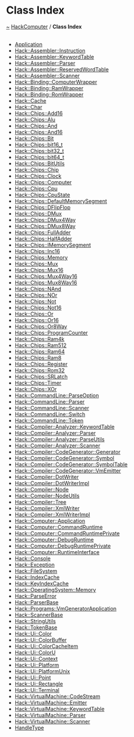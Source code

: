 <a id="class-index"></a>
<h1>Class Index</h1>
<a href="https://github.com/CharlesCarley/HackComputer#~">~</a>
<a href="index.md#index">HackComputer</a>
<span class="inline-text">/</span>
<span class="bold-text"><b>Class Index</b></span>
<br/>
<br/>
<ul>
<li><a href="a00912.md#application">Application</a>
</li>
<li><a href="a00908.md#instruction">Hack::Assembler::Instruction</a>
</li>
<li><a href="a00920.md#keywordtable">Hack::Assembler::KeywordTable</a>
</li>
<li><a href="a00916.md#parser">Hack::Assembler::Parser</a>
</li>
<li><a href="a00924.md#reservedwordtable">Hack::Assembler::ReservedWordTable</a>
</li>
<li><a href="a00928.md#scanner">Hack::Assembler::Scanner</a>
</li>
<li><a href="a00944.md#computerwrapper">Hack::Binding::ComputerWrapper</a>
</li>
<li><a href="a00940.md#ramwrapper">Hack::Binding::RamWrapper</a>
</li>
<li><a href="a00936.md#romwrapper">Hack::Binding::RomWrapper</a>
</li>
<li><a href="a01260.md#cache">Hack::Cache</a>
</li>
<li><a href="a01220.md#char">Hack::Char</a>
</li>
<li><a href="a00948.md#add16">Hack::Chips::Add16</a>
</li>
<li><a href="a00952.md#alu">Hack::Chips::Alu</a>
</li>
<li><a href="a00956.md#and">Hack::Chips::And</a>
</li>
<li><a href="a00960.md#and16">Hack::Chips::And16</a>
</li>
<li><a href="a00964.md#bit">Hack::Chips::Bit</a>
</li>
<li><a href="a00968.md#bit16_t">Hack::Chips::bit16_t</a>
</li>
<li><a href="a00972.md#bit32_t">Hack::Chips::bit32_t</a>
</li>
<li><a href="a00976.md#bit64_t">Hack::Chips::bit64_t</a>
</li>
<li><a href="a00980.md#bitutils">Hack::Chips::BitUtils</a>
</li>
<li><a href="a00984.md#chip">Hack::Chips::Chip</a>
</li>
<li><a href="a00988.md#clock">Hack::Chips::Clock</a>
</li>
<li><a href="a00996.md#computer">Hack::Chips::Computer</a>
</li>
<li><a href="a01000.md#cpu">Hack::Chips::Cpu</a>
</li>
<li><a href="a00992.md#cpustate">Hack::Chips::CpuState</a>
</li>
<li><a href="a01004.md#defaultmemorysegment">Hack::Chips::DefaultMemorySegment</a>
</li>
<li><a href="a01008.md#dflipflop">Hack::Chips::DFlipFlop</a>
</li>
<li><a href="a01012.md#dmux">Hack::Chips::DMux</a>
</li>
<li><a href="a01016.md#dmux4way">Hack::Chips::DMux4Way</a>
</li>
<li><a href="a01020.md#dmux8way">Hack::Chips::DMux8Way</a>
</li>
<li><a href="a01024.md#fulladder">Hack::Chips::FullAdder</a>
</li>
<li><a href="a01028.md#halfadder">Hack::Chips::HalfAdder</a>
</li>
<li><a href="a01032.md#imemorysegment">Hack::Chips::IMemorySegment</a>
</li>
<li><a href="a01036.md#inc16">Hack::Chips::Inc16</a>
</li>
<li><a href="a01040.md#memory">Hack::Chips::Memory</a>
</li>
<li><a href="a01044.md#mux">Hack::Chips::Mux</a>
</li>
<li><a href="a01048.md#mux16">Hack::Chips::Mux16</a>
</li>
<li><a href="a01052.md#mux4way16">Hack::Chips::Mux4Way16</a>
</li>
<li><a href="a01056.md#mux8way16">Hack::Chips::Mux8Way16</a>
</li>
<li><a href="a01060.md#nand">Hack::Chips::NAnd</a>
</li>
<li><a href="a01064.md#nor">Hack::Chips::NOr</a>
</li>
<li><a href="a01068.md#not">Hack::Chips::Not</a>
</li>
<li><a href="a01072.md#not16">Hack::Chips::Not16</a>
</li>
<li><a href="a01076.md#or">Hack::Chips::Or</a>
</li>
<li><a href="a01080.md#or16">Hack::Chips::Or16</a>
</li>
<li><a href="a01084.md#or8way">Hack::Chips::Or8Way</a>
</li>
<li><a href="a01088.md#programcounter">Hack::Chips::ProgramCounter</a>
</li>
<li><a href="a01092.md#ram4k">Hack::Chips::Ram4k</a>
</li>
<li><a href="a01096.md#ram512">Hack::Chips::Ram512</a>
</li>
<li><a href="a01100.md#ram64">Hack::Chips::Ram64</a>
</li>
<li><a href="a01104.md#ram8">Hack::Chips::Ram8</a>
</li>
<li><a href="a01108.md#register">Hack::Chips::Register</a>
</li>
<li><a href="a01112.md#rom32">Hack::Chips::Rom32</a>
</li>
<li><a href="a01116.md#srlatch">Hack::Chips::SRLatch</a>
</li>
<li><a href="a01120.md#timer">Hack::Chips::Timer</a>
</li>
<li><a href="a01124.md#xor">Hack::Chips::XOr</a>
</li>
<li><a href="a01228.md#parseoption">Hack::CommandLine::ParseOption</a>
</li>
<li><a href="a01232.md#parser">Hack::CommandLine::Parser</a>
</li>
<li><a href="a01236.md#scanner">Hack::CommandLine::Scanner</a>
</li>
<li><a href="a01224.md#switch">Hack::CommandLine::Switch</a>
</li>
<li><a href="a01240.md#token">Hack::CommandLine::Token</a>
</li>
<li><a href="a01136.md#keywordtable">Hack::Compiler::Analyzer::KeywordTable</a>
</li>
<li><a href="a01128.md#parser">Hack::Compiler::Analyzer::Parser</a>
</li>
<li><a href="a01132.md#parseutils">Hack::Compiler::Analyzer::ParseUtils</a>
</li>
<li><a href="a01140.md#scanner">Hack::Compiler::Analyzer::Scanner</a>
</li>
<li><a href="a01172.md#generator">Hack::Compiler::CodeGenerator::Generator</a>
</li>
<li><a href="a01180.md#symbol">Hack::Compiler::CodeGenerator::Symbol</a>
</li>
<li><a href="a01184.md#symboltable">Hack::Compiler::CodeGenerator::SymbolTable</a>
</li>
<li><a href="a01188.md#vmemitter">Hack::Compiler::CodeGenerator::VmEmitter</a>
</li>
<li><a href="a01148.md#dotwriter">Hack::Compiler::DotWriter</a>
</li>
<li><a href="a01144.md#dotwriterimpl">Hack::Compiler::DotWriterImpl</a>
</li>
<li><a href="a01152.md#node">Hack::Compiler::Node</a>
</li>
<li><a href="a01156.md#nodeutils">Hack::Compiler::NodeUtils</a>
</li>
<li><a href="a01160.md#tree">Hack::Compiler::Tree</a>
</li>
<li><a href="a01168.md#xmlwriter">Hack::Compiler::XmlWriter</a>
</li>
<li><a href="a01164.md#xmlwriterimpl">Hack::Compiler::XmlWriterImpl</a>
</li>
<li><a href="a01192.md#application">Hack::Computer::Application</a>
</li>
<li><a href="a01200.md#commandruntime">Hack::Computer::CommandRuntime</a>
</li>
<li><a href="a01196.md#commandruntimeprivate">Hack::Computer::CommandRuntimePrivate</a>
</li>
<li><a href="a01208.md#debugruntime">Hack::Computer::DebugRuntime</a>
</li>
<li><a href="a01204.md#debugruntimeprivate">Hack::Computer::DebugRuntimePrivate</a>
</li>
<li><a href="a01212.md#runtimeinterface">Hack::Computer::RuntimeInterface</a>
</li>
<li><a href="a01244.md#console">Hack::Console</a>
</li>
<li><a href="a01248.md#exception">Hack::Exception</a>
</li>
<li><a href="a01252.md#filesystem">Hack::FileSystem</a>
</li>
<li><a href="a01256.md#indexcache">Hack::IndexCache</a>
</li>
<li><a href="a01264.md#keyindexcache">Hack::KeyIndexCache</a>
</li>
<li><a href="a01216.md#memory">Hack::OperatingSystem::Memory</a>
</li>
<li><a href="a01268.md#parseerror">Hack::ParseError</a>
</li>
<li><a href="a01272.md#parserbase">Hack::ParserBase</a>
</li>
<li><a href="a01176.md#vmgeneratorapplication">Hack::Programs::VmGeneratorApplication</a>
</li>
<li><a href="a01276.md#scannerbase">Hack::ScannerBase</a>
</li>
<li><a href="a01284.md#stringutils">Hack::StringUtils</a>
</li>
<li><a href="a01280.md#tokenbase">Hack::TokenBase</a>
</li>
<li><a href="a01312.md#color">Hack::Ui::Color</a>
</li>
<li><a href="a01308.md#colorbuffer">Hack::Ui::ColorBuffer</a>
</li>
<li><a href="a01288.md#colorcacheitem">Hack::Ui::ColorCacheItem</a>
</li>
<li><a href="a01304.md#coloru">Hack::Ui::ColorU</a>
</li>
<li><a href="a01292.md#context">Hack::Ui::Context</a>
</li>
<li><a href="a01316.md#platform">Hack::Ui::Platform</a>
</li>
<li><a href="a01324.md#platformunix">Hack::Ui::PlatformUnix</a>
</li>
<li><a href="a01296.md#point">Hack::Ui::Point</a>
</li>
<li><a href="a01300.md#rectangle">Hack::Ui::Rectangle</a>
</li>
<li><a href="a01320.md#terminal">Hack::Ui::Terminal</a>
</li>
<li><a href="a01328.md#codestream">Hack::VirtualMachine::CodeStream</a>
</li>
<li><a href="a01332.md#emitter">Hack::VirtualMachine::Emitter</a>
</li>
<li><a href="a01340.md#keywordtable">Hack::VirtualMachine::KeywordTable</a>
</li>
<li><a href="a01336.md#parser">Hack::VirtualMachine::Parser</a>
</li>
<li><a href="a01344.md#scanner">Hack::VirtualMachine::Scanner</a>
</li>
<li><a href="a00932.md#handletype">HandleType</a>
</li>
</ul>
</div>
</div>
</body>
</html>
